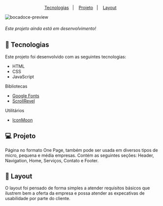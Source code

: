 <p align="center">
  <a href="#-tecnologias">Tecnologias</a>&nbsp;&nbsp;&nbsp;|&nbsp;&nbsp;&nbsp;
  <a href="#-projeto">Projeto</a>&nbsp;&nbsp;&nbsp;|&nbsp;&nbsp;&nbsp;
  <a href="#-layout">Layout</a>&nbsp;&nbsp;&nbsp;
</p>

<p align="center">
  
![bocadoce-preview](https://user-images.githubusercontent.com/86479510/152601960-beb3aa4f-45ac-4ee4-9b6c-026fa13687e0.gif)
  
</p>

<h6>Este projeto ainda está em desenvolvimento!</h6>

## 🚀 Tecnologias

Este projeto foi desenvolvido com as seguintes tecnologias:

- HTML
- CSS
- JavaScript

Bibliotecas

- [Google Fonts](https://fonts.google.com/)
- [ScrollRevel](https://scrollrevealjs.org)

Utilitários

- [IconMoon](https://icomoon.io/app/#/select)


## 💻 Projeto

Página no formato One Page, também pode ser usada em diversos tipos de micro, pequena e média empresas. 
Contém as seguintes seções: Header, Navigation, Home, Serviços, Contato e Footer.


## 🔖 Layout

O layout foi pensado de forma simples a atender requisitos básicos que ilustrem bem a oferta da empresa e possa atender as expecativas de usabilidade por parte do cliente.

